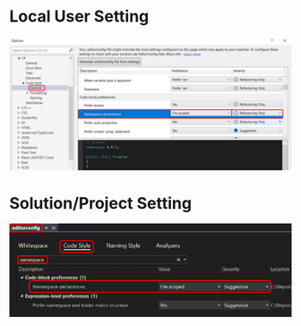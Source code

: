 # Local User Setting

![](images/file-scoped-namespace-declaration_1685865401.png)

# Solution/Project Setting

![](images/file-scoped-namespace-declaration_1685865279.png)
